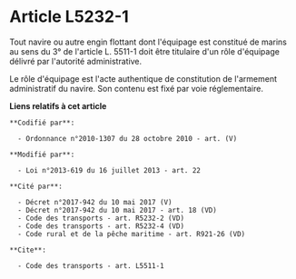 # Article L5232-1

Tout navire ou autre engin flottant dont l'équipage est constitué de marins au sens du 3° de l'article L. 5511-1 doit être
titulaire d'un rôle d'équipage délivré par l'autorité administrative. 

Le rôle d'équipage est l'acte authentique de constitution de l'armement administratif du navire. Son contenu est fixé par
voie réglementaire.

**Liens relatifs à cet article**

	**Codifié par**:

	  - Ordonnance n°2010-1307 du 28 octobre 2010 - art. (V)

	**Modifié par**:

	  - Loi n°2013-619 du 16 juillet 2013 - art. 22

	**Cité par**:

	  - Décret n°2017-942 du 10 mai 2017 (V)
	  - Décret n°2017-942 du 10 mai 2017 - art. 18 (VD)
	  - Code des transports - art. R5232-2 (VD)
	  - Code des transports - art. R5232-4 (VD)
	  - Code rural et de la pêche maritime - art. R921-26 (VD)

	**Cite**:

	  - Code des transports - art. L5511-1
